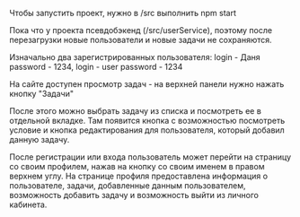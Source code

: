 Чтобы запустить проект, нужно в /src выполнить npm start


Пока что у проекта псевдобэкенд (/src/userService), поэтому после перезагрузки новые пользователи и новые задачи не сохраняются.

Изначально два зарегистрированных пользователя: login - Даня password - 1234, login - user password - 1234

На сайте доступен просмотр задач - на верхней панели нужно нажать кнопку "Задачи"

После этого можно выбрать задачу из списка и посмотреть ее в отдельной вкладке. Там появится кнопка с возможностью посмотреть условие и кнопка редактирования для пользователя, который добавил данную задачу.

После регистрации или входа пользователь может перейти на страницу со своим профилем, нажав на кнопку со своим именем в правом верхнем углу. На странице профиля предоставлена информация о пользователе, задачи, добавленные данным пользователем, возможность добавить задачу и возможность выйти из личного кабинета.

